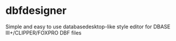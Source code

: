 # dbfdesigner
Simple and easy to use databasedesktop-like style editor for DBASE III+/CLIPPER/FOXPRO DBF files
